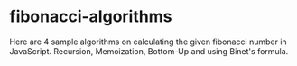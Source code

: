# fibonacci-algorithms
Here are 4 sample algorithms on calculating the given fibonacci number in JavaScript. Recursion, Memoization, Bottom-Up and using Binet's formula.

